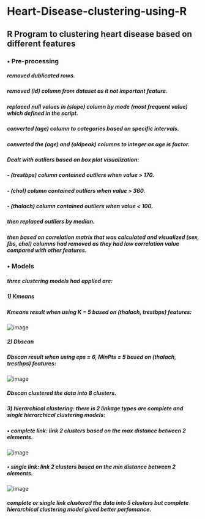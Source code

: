 # Heart-Disease-clustering-using-R
## R Program to clustering heart disease based on different features

### • Pre-processing
##### removed dublicated rows.
##### removed (id) column from dataset as it not important feature.
##### replaced null values in (slope) column by mode (most frequent value) which defined in the script.
##### converted (age) column to categories based on specific intervals.
##### converted the (age) and (oldpeak) columns to integer as age is factor.
##### Dealt with outliers based on box plot visualization:
##### - (trestbps) column contained outliers when value > 170.
##### - (chol) column contained outliers when value > 360.
##### - (thalach) column contained outliers when value < 100.
##### then replaced outliers by median.

##### then based on correlation matrix that was calculated and visualized (sex, fbs, chol) columns had removed as they had low correlation value compared with other features.

### • Models
##### three clustering models had applied are:
##### 1) Kmeans
##### Kmeans result when using K = 5 based on (thalach, trestbps) features:

![image](https://github.com/Mustafa-sayed23/Heart-Disease-clustering-using-R/assets/162192046/6953b27e-69e7-463b-b332-e48fa2268142)

##### 2) Dbscan
##### Dbscan result when using eps = 6, MinPts =  5 based on (thalach, trestbps) features:
![image](https://github.com/Mustafa-sayed23/Heart-Disease-clustering-using-R/assets/162192046/f0d2fdab-dca6-4907-8335-bf963af071ec)
##### Dbscan clustered the data into 8 clusters.

##### 3) hierarchical clustering: there is 2 linkage types are complete and single hierarchical clustering models:

##### •	complete link: link 2 clusters based on the max distance between 2 elements.
![image](https://github.com/Mustafa-sayed23/Heart-Disease-clustering-using-R/assets/162192046/9e7fb655-5ebf-483a-8de9-c1bc5d576f3d)

##### •	single link: link 2 clusters based on the min distance between 2 elements.
![image](https://github.com/Mustafa-sayed23/Heart-Disease-clustering-using-R/assets/162192046/c98db03a-1e4a-400e-aa7b-8c2bbcd59121)

##### complete or single link clustered the data into 5 clusters but complete hierarchical clustering model gived better perfomance.
